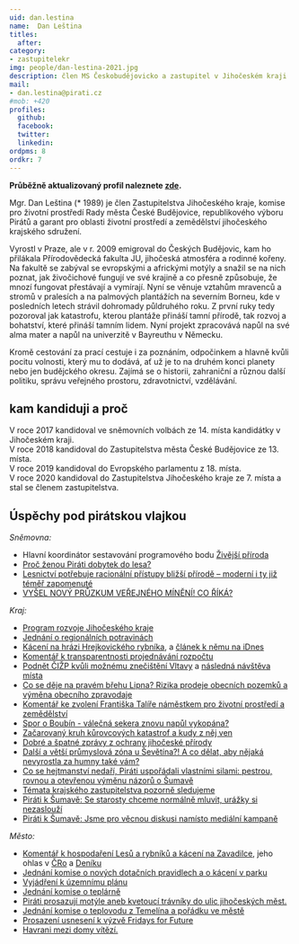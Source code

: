 ```yaml
---
uid: dan.lestina
name:  Dan Leština
titles:
  after:
category:
- zastupitelekr
img: people/dan-lestina-2021.jpg
description: člen MS Českobudějovicko a zastupitel v Jihočeském kraji
mail:
- dan.lestina@pirati.cz
#mob: +420
profiles:
  github:
  facebook:				
  twitter:
  linkedin:
ordpms: 8 
ordkr: 7
---
```

**Průběžně aktualizovaný profil naleznete [zde](https://lide.pirati.cz/profil/2605/).**
 

Mgr. Dan Leština (* 1989) je člen Zastupitelstva Jihočeského kraje, komise pro životní prostředí Rady města České Budějovice, republikového výboru Pirátů a garant pro oblasti životní prostředí a zemědělství jihočeského krajského sdružení.

Vyrostl v Praze, ale v r. 2009 emigroval do Českých Budějovic, kam ho přilákala Přírodovědecká fakulta JU, jihočeská atmosféra a rodinné kořeny. Na fakultě se zabýval se evropskými a africkými motýly a snažil se na nich poznat, jak živočichové fungují ve své krajině a co přesně způsobuje, že mnozí fungovat přestávají a vymírají. Nyní se věnuje vztahům mravenců a stromů v pralesích a na palmových plantážích na severním Borneu, kde v posledních letech strávil dohromady půldruhého roku. Z první ruky tedy pozoroval jak katastrofu, kterou plantáže přináší tamní přírodě, tak rozvoj a bohatství, které přináší tamním lidem. Nyní projekt zpracovává napůl na své alma mater a napůl na univerzitě v Bayreuthu v Německu.

Kromě cestování za prací cestuje i za poznáním, odpočinkem a hlavně kvůli pocitu volnosti, který mu to dodává, ať už je to na druhém konci planety nebo jen budějckého okresu. Zajímá se o historii, zahraniční a různou další politiku, správu veřejného prostoru, zdravotnictví, vzdělávání.



  <h2 class="head-alt-sm mt-12 mb-4">kam kandiduji a proč</h2>
  <div class="content-block">
    <p class="mb-12"><p>V roce 2017 kandidoval ve sněmovních volbách ze 14. místa kandidátky v Jihočeském kraji.<br />
V roce 2018 kandidoval do Zastupitelstva města České Budějovice ze 13. místa.<br />
V roce 2019 kandidoval do Evropského parlamentu z 18. místa.<br />
V roce 2020 kandidoval do Zastupitelstva Jihočeského kraje ze 7. místa a stal se členem zastupitelstva.</p></p>
  </div>

  <h2 class="head-alt-sm mt-12 mb-4">Úspěchy pod pirátskou vlajkou</h2>
  <div class="content-block">
    <p class="mb-12"><p>
<em>Sněmovna:</em><br />
<ul>
<li>Hlavní koordinátor sestavování programového bodu <a href="https://www.piratiastarostove.cz/program/zivejsi-priroda/">Živější příroda</a><br /></li>
<li><a href="https://www.piratskelisty.cz/clanek-2562-radek-holomcik-a-dan-lestina-proc-zenou-pirati-dobytek-do-lesa">Proč ženou Piráti dobytek do lesa?</a><br /></li>
<li><a href="https://www.piratskelisty.cz/clanek-2533-lesnictvi-potrebuje-racionalni-pristupy-blizsi-prirode-moderni-i-ty-jiz-temer-zapomenute">Lesnictví potřebuje racionální přístupy bližší přírodě – moderní i ty již téměř zapomenuté</a><br /></li>
<li><a href="https://cb.pirati.cz/blog/2018/06/20/vysel-novy-pruzkum-verejneho-mineni-co-rika/">VYŠEL NOVÝ PRŮZKUM VEŘEJNÉHO MÍNĚNÍ! CO ŘÍKÁ?</a></li></ul></p>
<p><em>Kraj:</em><br /><ul>
<li><a href="https://jihocesky.pirati.cz/tiskove-zpravy/jihocesky-kraj-ma-program-rozvoje/">Program rozvoje Jihočeského kraje</a><br /></li>
<li><a href="https://www.facebook.com/pirati.jck/photos/a.10150555230202114/10159324566102114/">Jednání o regionálních potravinách</a><br /></li>
<li><a href="https://jihocesky.pirati.cz/tiskove-zpravy/nezakonne-kaceni-hrejkovicky-rybnik/">Kácení na hrázi Hrejkovického rybníka</a>, a <a href="https://www.idnes.cz/ceske-budejovice/zpravy/duby-stromy-kaceni-rybnik-hraz-hrejkovice-firma-schwarzenberg.A210322_600151_budejovice-zpravy_neb">článek k němu na iDnes</a><br /></li>
<li><a href="https://jihocesky.pirati.cz/tiskove-zpravy/bez-transparentnosti-je-zasedani-zastupitelstva-jen-prazdny-ritual/">Komentář k transparentnosti projednávání rozpočtu</a><br /></li>
<li><a href="https://www.facebook.com/pirati.jck/photos/a.10150555230202114/10158909237057114/">Podnět ČIŽP kvůli možnému znečištění Vltavy</a> a  <a href="https://www.facebook.com/pirati.jck/posts/10158921748337114">následná návštěva místa</a><br /></li>
<li><a href="https://jihocesky.pirati.cz/tiskove-zpravy/co-se-deje-na-pravem-brehu-lipna/">Co se děje na pravém břehu Lipna? Rizika prodeje obecních pozemků a výměna obecního zpravodaje</a><br /></li>
<li><a href="https://jihocesky.pirati.cz/tiskove-zpravy/komentar-ke-zvoleni-frantiska-talire-namestkem-pro-zivotni-prostredi-a-zemedelstvi/">Komentář ke zvolení Františka Talíře náměstkem pro životní prostředí a zemědělství</a> <br /></li>
<li><a href="https://jihocesky.pirati.cz/tiskove-zpravy/spor-o-boubin/">Spor o Boubín - válečná sekera znovu napůl vykopána?</a><br /></li>
<li><a href="https://jihocesky.pirati.cz/tiskove-zpravy/zacarovany-kruh-kurovcovych-katastrof/">Začarovaný kruh kůrovcových katastrof a kudy z něj ven</a> <br /></li>
<li><a href="https://jihocesky.pirati.cz/tiskove-zpravy/dobre-spatne-zpravy-z-ochrany-jihoceske-prirody/">Dobré a špatné zprávy z ochrany jihočeské přírody</a><br /></li>
<li><a href="https://jihocesky.pirati.cz/tiskove-zpravy/prumyslova-zona-sevetin/">Další a větší průmyslová zóna u Ševětína?! A co dělat, aby nějaká nevyrostla za humny také vám?</a> <br /></li>
<li><a href="https://jihocesky.pirati.cz/tiskove-zpravy/co-se-hejtmanstvi-nedari-pirati-usporadali-vlastnimi-silami-pestrou-rovnou-a-otevrenou-vymenu-nazoru-o-sumave/">Co se hejtmanství nedaří, Piráti uspořádali vlastními silami: pestrou, rovnou a otevřenou výměnu názorů o Šumavě</a> <br /></li>
<li><a href="https://jihocesky.pirati.cz/tiskove-zpravy/temata-krajskeho-zastupitelstva-pozorne-sledujeme/">Témata krajského zastupitelstva pozorně sledujeme</a> <br /></li>
<li><a href="https://jihocesky.pirati.cz/tiskove-zpravy/pirati-k-sumave-se-starosty-chceme-normalne-mluvit-urazky-si-nezaslouzi/">Piráti k Šumavě: Se starosty chceme normálně mluvit, urážky si nezaslouží</a> <br /></li>
<li><a href="https://jihocesky.pirati.cz/tiskove-zpravy/pirati-k-sumave-jsme-pro-vecnou-diskusi-namisto-medialni-kampane/">Piráti k Šumavě: Jsme pro věcnou diskusi namísto mediální kampaně</a></li></ul> </p>
<p><em>Město:</em><br /><ul>
<li><a href="https://cb.pirati.cz/blog/2021/03/04/komentar-dana-lestiny-ke-kaceni-dubove-aleje-na-zavadilce/">Komentář k hospodaření Lesů a rybníků a kácení na Zavadilce</a>, jeho ohlas v <a href="https://budejovice.rozhlas.cz/bor-u-zavadilky-v-ceskych-budejovicich-prisel-o-sto-tricet-let-starou-dubovou-8440899">ČRo</a> a <a href="https://ceskobudejovicky.denik.cz/zpravy_region/kaceni-dubu-na-zavadilce-pobliz-sidliste-maj-v-budejovicich-20210304.html">Deníku</a><br /></li>
<li><a href="https://cb.pirati.cz/blog/2020/12/18/informace-z-listopadovych-komisi-mesta/">Jednání komise o nových dotačních pravidlech a o kácení v parku</a><br /></li>
<li><a href="https://jihocesky.pirati.cz/tiskove-zpravy/v-cb-probehne-zastupitelstvo-k-uzemnimu-planu/">Vyjádření k územnímu plánu</a><br /></li>
<li><a href="https://cb.pirati.cz/blog/2020/10/21/informace-ze-zarijovych-komisi-mesta/">Jednání komise o teplárně</a><br /></li>
<li><a href="https://jihocesky.pirati.cz/tiskove-zpravy/pirati-prosazuji-motyle/">Piráti prosazují motýle aneb kvetoucí trávníky do ulic jihočeských měst.</a> <br /></li>
<li><a href="https://cb.pirati.cz/blog/2020/03/06/informace-z-unorovych-jednani-komisi-mesta/">Jednání komise o teplovodu z Temelína a pořádku ve městě</a><br /></li>
<li><a href="https://cb.pirati.cz/blog/2020/02/02/co-v-lednu-projednavaly-komise-mesta/">Prosazení usnesení k výzvě Fridays for Future</a><br /></li>
<li><a href="https://www.impuls.cz/regiony/jihocesky-kraj/havrani-lide-nechteji-ptaky-kolonie.A190414_093202_imp-jihocesky_kov">Havrani mezi domy vítězí.</a></li></ul></p>
</p>
  </div>
